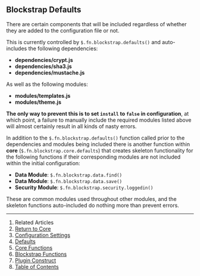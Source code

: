 ## Blockstrap Defaults

There are certain components that will be included regardless of whether they are added to the configuration file or not.

This is currently controlled by `$.fn.blockstrap.defaults()` and auto-includes the following dependencies:

* __dependencies/crypt.js__
* __dependencies/sha3.js__
* __dependencies/mustache.js__

As well as the following modules:

* __modules/templates.js__
* __modules/theme.js__

__The only way to prevent this is to set `install` to `false` in configuration__, at which point, a failure to manually include the required modules listed above will almost certainly result in all kinds of nasty errors.

In addition to the `$.fn.blockstrap.defaults()` function called prior to the dependencies and modules being included there is another function within __core__ (`$.fn.blockstrap.core.defaults`) that creates skeleton functionality for the following functions if their corresponding modules are not included within the initial configuration:

* __Data Module__: `$.fn.blockstrap.data.find()`
* __Data Module__: `$.fn.blockstrap.data.save()`
* __Security Module__: `$.fn.blockstrap.security.loggedin()`

These are common modules used throughout other modules, and the skeleton functions auto-included do nothing more than prevent errors.

---

1. Related Articles
2. [Return to Core](../../core/)
2. [Configuration Settings](../configuration/)
3. [Defaults](../defaults/)
4. [Core Functions](../core-functions/)
5. [Blockstrap Functions](../blockstrap-functions/)
6. [Plugin Construct](../construct/)
7. [Table of Contents](../../../)
